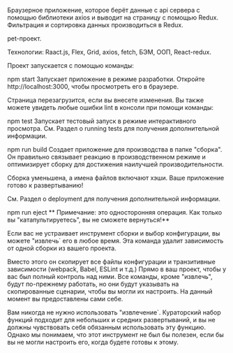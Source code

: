 Браузерное приложение, которое берёт данные с api сервера с помощью библиотеки axios и выводит на страницу с помощью Redux. Фильтрация и сортировка данных производиться в Redux.

pet-проект.

Технологии: Raact.js, Flex, Grid, axios, fetch, БЭМ, ООП, React-redux.

Проект запускается с помощью команды:

npm start Запускает приложение в режиме разработки. Откройте http://localhost:3000, чтобы просмотреть его в браузере.

Страница перезагрузится, если вы внесете изменения. Вы также можете увидеть любые ошибки lint в консоли при помощи команды:

npm test Запускает тестовый запуск в режиме интерактивного просмотра. См. Раздел о running tests для получения дополнительной информации.

npm run build Создает приложение для производства в папке "сборка". Он правильно связывает реакцию в производственном режиме и оптимизирует сборку для достижения наилучшей производительности.

Сборка уменьшена, а имена файлов включают хэши. Ваше приложение готово к развертыванию!

См. Раздел о deployment для получения дополнительной информации.

npm run eject ** Примечание: это односторонняя операция. Как только вы "катапультируетесь", вы не сможете вернуться!**

Если вас не устраивает инструмент сборки и выбор конфигурации, вы можете "извлечь` его в любое время. Эта команда удалит зависимость от одной сборки из вашего проекта.

Вместо этого он скопирует все файлы конфигурации и транзитивные зависимости (webpack, Babel, ESLint и т.д.) Прямо в ваш проект, чтобы у вас был полный контроль над ними. Все команды, кроме "извлечь", будут по-прежнему работать, но они будут указывать на скопированные сценарии, чтобы вы могли их настроить. На данный момент вы предоставлены сами себе.

Вам никогда не нужно использовать "извлечение`. Кураторский набор функций подходит для небольших и средних развертываний, и вы не должны чувствовать себя обязанным использовать эту функцию. Однако мы понимаем, что этот инструмент не был бы полезен, если бы вы не могли настроить его, когда будете готовы к этому.